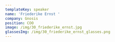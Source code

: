 ```yaml
---
templateKey: speaker
name: 'Friederike Ernst '
company: Gnosis
position: COO
image: /img/30_friederike_ernst.jpg
glassesImg: /img/30_friederike_ernst_glasses.png
---
```


